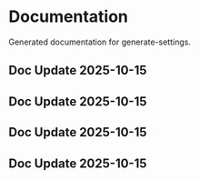 # Documentation

Generated documentation for generate-settings.

## Doc Update 2025-10-15

## Doc Update 2025-10-15

## Doc Update 2025-10-15

## Doc Update 2025-10-15

